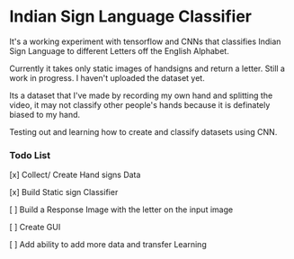 # Indian Sign Language Classifier

It's a working experiment with tensorflow and CNNs that classifies Indian Sign Language to different Letters off the English Alphabet.

Currently it takes only static images of handsigns and return a letter.
Still a work in progress. I haven't uploaded the dataset yet.

 Its a dataset that I've made by recording my own hand and splitting the video, it may not classify other people's hands because it is definately biased to my hand.

Testing out and learning how to create and classify datasets using CNN.

### Todo List

[x] Collect/ Create Hand signs Data

[x] Build Static sign Classifier

[ ] Build a Response Image with the letter on the input image

[ ] Create GUI

[ ] Add ability to add more data and transfer Learning
